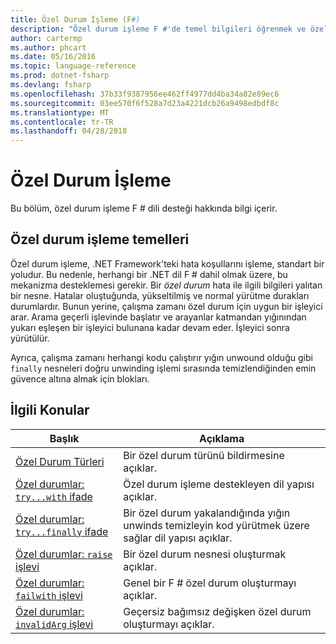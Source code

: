 ```yaml
---
title: Özel Durum İşleme (F#)
description: "Özel durum işleme F #'de temel bilgileri öğrenmek ve özel durum işleme deyimleri ve işlevleri bağlantılarını bulabilirsiniz."
author: cartermp
ms.author: phcart
ms.date: 05/16/2016
ms.topic: language-reference
ms.prod: dotnet-fsharp
ms.devlang: fsharp
ms.openlocfilehash: 37b33f9387956ee462ff4977dd4ba34a82e89ec6
ms.sourcegitcommit: 03ee570f6f528a7d23a4221dcb26a9498edbdf8c
ms.translationtype: MT
ms.contentlocale: tr-TR
ms.lasthandoff: 04/28/2018
---
```

# <a name="exception-handling"></a>Özel Durum İşleme

Bu bölüm, özel durum işleme F # dili desteği hakkında bilgi içerir.


## <a name="exception-handling-basics"></a>Özel durum işleme temelleri
Özel durum işleme, .NET Framework'teki hata koşullarını işleme, standart bir yoludur. Bu nedenle, herhangi bir .NET dil F # dahil olmak üzere, bu mekanizma desteklemesi gerekir. Bir *özel durum* hata ile ilgili bilgileri yalıtan bir nesne. Hatalar oluştuğunda, yükseltilmiş ve normal yürütme durakları durumlardır. Bunun yerine, çalışma zamanı özel durum için uygun bir işleyici arar. Arama geçerli işlevinde başlatır ve arayanlar katmandan yığınından yukarı eşleşen bir işleyici bulunana kadar devam eder. İşleyici sonra yürütülür.

Ayrıca, çalışma zamanı herhangi kodu çalıştırır yığın unwound olduğu gibi `finally` nesneleri doğru unwinding işlemi sırasında temizlendiğinden emin güvence altına almak için blokları.


## <a name="related-topics"></a>İlgili Konular

|Başlık|Açıklama|
|-----|-----------|
|[Özel Durum Türleri](exception-types.md)|Bir özel durum türünü bildirmesine açıklar.|
|[Özel durumlar: `try...with` ifade](the-try-with-expression.md)|Özel durum işleme destekleyen dil yapısı açıklar.|
|[Özel durumlar: `try...finally` ifade](the-try-finally-expression.md)|Bir özel durum yakalandığında yığın unwinds temizleyin kod yürütmek üzere sağlar dil yapısı açıklar.|
|[Özel durumlar: `raise` işlevi](the-raise-Function.md)|Bir özel durum nesnesi oluşturmak açıklar.|
|[Özel durumlar: `failwith` işlevi](the-failwith-function.md)|Genel bir F # özel durum oluşturmayı açıklar.|
|[Özel durumlar: `invalidArg` işlevi](the-invalidArg-function.md)|Geçersiz bağımsız değişken özel durum oluşturmayı açıklar.|
